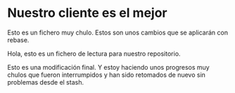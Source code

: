 # Nuestro cliente es el mejor

Esto es un fichero muy chulo. Estos son unos cambios que se aplicarán con rebase.

Hola, esto es un fichero de lectura para nuestro repositorio.

Esto es una modificación final. Y estoy haciendo unos progresos muy chulos que fueron interrumpidos y han
sido retomados de nuevo sin problemas desde el stash.
